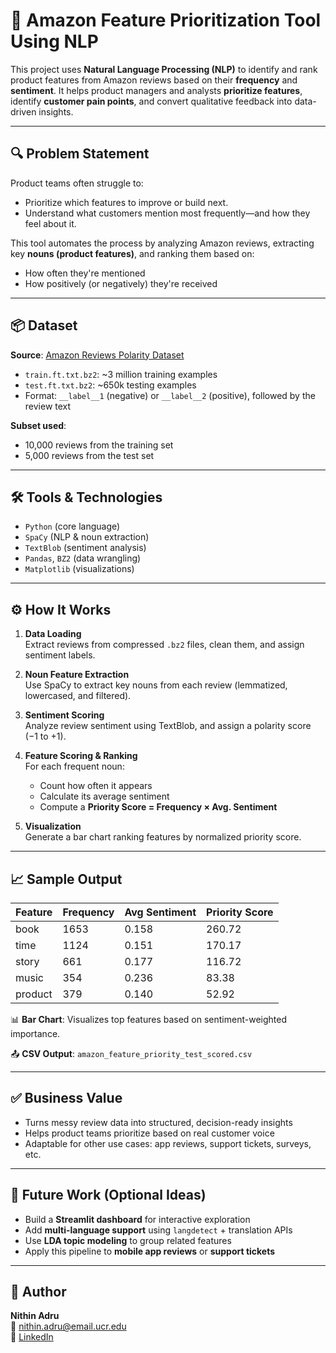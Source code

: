 # 🧠 Amazon Feature Prioritization Tool Using NLP

This project uses **Natural Language Processing (NLP)** to identify and rank product features from Amazon reviews based on their **frequency** and **sentiment**. It helps product managers and analysts **prioritize features**, identify **customer pain points**, and convert qualitative feedback into data-driven insights.

---

## 🔍 Problem Statement

Product teams often struggle to:
- Prioritize which features to improve or build next.
- Understand what customers mention most frequently—and how they feel about it.

This tool automates the process by analyzing Amazon reviews, extracting key **nouns (product features)**, and ranking them based on:
- How often they're mentioned
- How positively (or negatively) they're received

---

## 📦 Dataset

**Source**: [Amazon Reviews Polarity Dataset](https://www.kaggle.com/datasets/bittlingmayer/amazonreviews)  
- `train.ft.txt.bz2`: ~3 million training examples  
- `test.ft.txt.bz2`: ~650k testing examples  
- Format: `__label__1` (negative) or `__label__2` (positive), followed by the review text

**Subset used**:
- 10,000 reviews from the training set
- 5,000 reviews from the test set

---

## 🛠️ Tools & Technologies

- `Python` (core language)
- `SpaCy` (NLP & noun extraction)
- `TextBlob` (sentiment analysis)
- `Pandas`, `BZ2` (data wrangling)
- `Matplotlib` (visualizations)

---

## ⚙️ How It Works

1. **Data Loading**  
   Extract reviews from compressed `.bz2` files, clean them, and assign sentiment labels.

2. **Noun Feature Extraction**  
   Use SpaCy to extract key nouns from each review (lemmatized, lowercased, and filtered).

3. **Sentiment Scoring**  
   Analyze review sentiment using TextBlob, and assign a polarity score (−1 to +1).

4. **Feature Scoring & Ranking**  
   For each frequent noun:
   - Count how often it appears
   - Calculate its average sentiment
   - Compute a **Priority Score = Frequency × Avg. Sentiment**

5. **Visualization**  
   Generate a bar chart ranking features by normalized priority score.

---

## 📈 Sample Output

| Feature   | Frequency | Avg Sentiment | Priority Score |
|-----------|-----------|----------------|----------------|
| book      | 1653      | 0.158          | 260.72         |
| time      | 1124      | 0.151          | 170.17         |
| story     | 661       | 0.177          | 116.72         |
| music     | 354       | 0.236          | 83.38          |
| product   | 379       | 0.140          | 52.92          |

📊 **Bar Chart**: Visualizes top features based on sentiment-weighted importance.

📤 **CSV Output**: `amazon_feature_priority_test_scored.csv`

---

## ✅ Business Value

- Turns messy review data into structured, decision-ready insights
- Helps product teams prioritize based on real customer voice
- Adaptable for other use cases: app reviews, support tickets, surveys, etc.

---

## 🚀 Future Work (Optional Ideas)

- Build a **Streamlit dashboard** for interactive exploration  
- Add **multi-language support** using `langdetect` + translation APIs  
- Use **LDA topic modeling** to group related features  
- Apply this pipeline to **mobile app reviews** or **support tickets**

---

## 👤 Author

**Nithin Adru**  
📧 nithin.adru@email.ucr.edu  
🔗 [LinkedIn](#)


